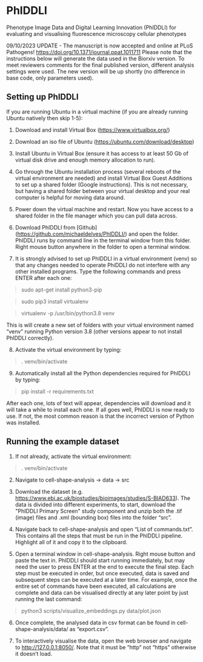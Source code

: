 # PhIDDLI
Phenotype Image Data and Digital Learning Innovation (PhIDDLI) for evaluating and visualising fluorescence microscopy cellular phenotypes

09/10/2023 UPDATE - The manuscript is now accepted and online at PLoS Pathogens! https://doi.org/10.1371/journal.ppat.1011711
Please note that the instructions below will generate the data used in the Biorxiv version. To meet reviewers comments for the final published version, different analysis settings were used. The new version will be up shortly (no difference in base code, only parameters used).

## <B>Setting up PhIDDLI</B>

If you are running Ubuntu in a virtual machine (if you are already running Ubuntu natively then skip 1-5):
1. Download and install Virtual Box (https://www.virtualbox.org/) 

2. Download an iso file of Ubuntu (https://ubuntu.com/download/desktop) 

3. Install Ubuntu in Virtual Box (ensure it has access to at least 50 Gb of virtual disk drive and enough memory allocation to run).

4. Go through the Ubuntu installation process (several reboots of the virtual environment are needed) and install Virtual Box Guest Additions to set up a shared folder (Google instructions). This is not necessary, but having a shared folder between your virtual desktop and your real computer is helpful for moving data around.

5. Power down the virtual machine and restart. Now you have access to a shared folder in the file manager which you can pull data across.

6. Download PhIDDLI from [Github] (https://github.com/michaeldelves/PhIDDLI/) and open the folder. PhIDDLI runs by command line in the terminal window from this folder. Right mouse button anywhere in the folder to open a terminal window.

7. It is strongly advised to set up PhIDDLI in a virtual environment (venv) so that any changes needed to operate PhiDDLI do not interfere with any other installed programs. Type the following commands and press ENTER after each one:

> sudo apt-get install python3-pip

> sudo pip3 install virtualenv

> virtualenv -p /usr/bin/python3.8 venv

This is will create a new set of folders with your virtual environment named “venv” running Python version 3.8 (other versions appear to not install PhIDDLI correctly).

8. Activate the virtual environment by typing:
> . venv/bin/activate

9. Automatically install all the Python dependencies required for PhIDDLI by typing:

> pip install -r requirements.txt

After each one, lots of text will appear, dependencies will download and it will take a while to install each one. If all goes well, PhIDDLI is now ready to use. If not, the most common reason is that the incorrect version of Python was installed.

## <B>Running the example dataset</B>

1. If not already, activate the virtual environment:
> . venv/bin/activate

2. Navigate to cell-shape-analysis -> data -> src

3. Download the dataset (e.g. https://www.ebi.ac.uk/biostudies/bioimages/studies/S-BIAD633). The data is divided into different experiments, to start, download the "PhIDDLI Primary Screen" study component and unzip both the .tif (image) files and .xml (bounding box) files into the folder “src”.

4. Navigate back to cell-shape-analysis and open “List of commands.txt”. This contains all the steps that must be run in the PhIDDLI pipeline. Highlight all of it and copy it to the clipboard.

5. Open a terminal window in cell-shape-analysis. Right mouse button and paste the text in. PhIDDLI should start running immediately, but may need the user to press ENTER at the end to execute the final step. Each step must be executed in order, but once executed, data is saved and subsequent steps can be executed at a later time. For example, once the entire set of commands have been executed, all calculations are complete and data can be visualised directly at any later point by just running the last command:

> python3 scripts/visualize_embeddings.py data/plot.json

6. Once complete, the analysed data in csv format can be found in cell-shape-analysis/data/ as “export.csv”.

7. To interactively visualise the data, open the web browser and navigate to http://127.0.0.1:8050/. Note that it must be “http” not “https” otherwise it doesn’t load.



